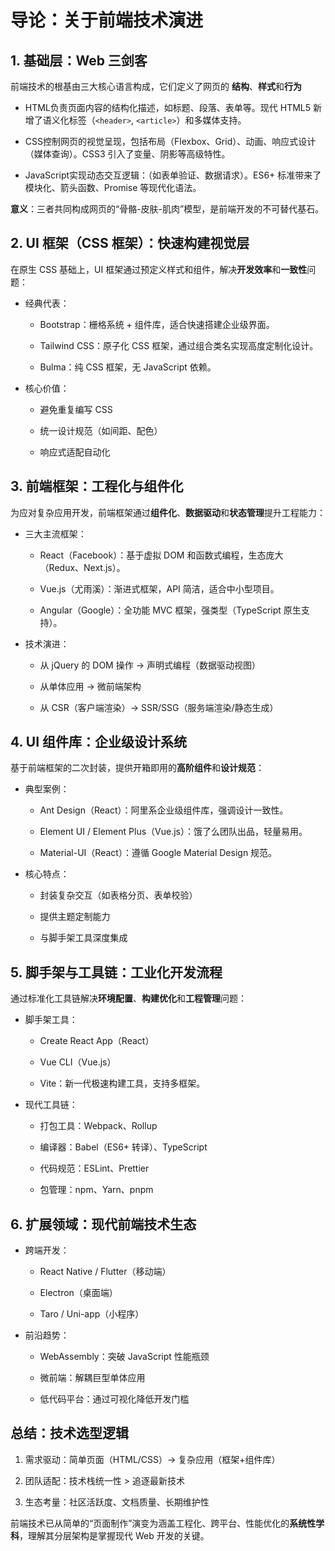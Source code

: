 # 导论：关于前端技术演进

## **1. 基础层：Web 三剑客**

前端技术的根基由三大核心语言构成，它们定义了网页的 **结构**、**样式**和**行为**

- HTML负责页面内容的结构化描述，如标题、段落、表单等。现代 HTML5 新增了语义化标签（`<header>`, `<article>`）和多媒体支持。

- CSS控制网页的视觉呈现，包括布局（Flexbox、Grid）、动画、响应式设计（媒体查询）。CSS3 引入了变量、阴影等高级特性。

- JavaScript实现动态交互逻辑：（如表单验证、数据请求）。ES6+ 标准带来了模块化、箭头函数、Promise 等现代化语法。

**意义**：三者共同构成网页的“骨骼-皮肤-肌肉”模型，是前端开发的不可替代基石。

## **2. UI 框架（CSS 框架）：快速构建视觉层**

在原生 CSS 基础上，UI 框架通过预定义样式和组件，解决**开发效率**和**一致性**问题：

- 经典代表：

	- Bootstrap：栅格系统 + 组件库，适合快速搭建企业级界面。

	- Tailwind CSS：原子化 CSS 框架，通过组合类名实现高度定制化设计。

	- Bulma：纯 CSS 框架，无 JavaScript 依赖。

- 核心价值：

	- 避免重复编写 CSS

	- 统一设计规范（如间距、配色）

	- 响应式适配自动化

## **3. 前端框架：工程化与组件化**

为应对复杂应用开发，前端框架通过**组件化**、**数据驱动**和**状态管理**提升工程能力：

- 三大主流框架：

	- React（Facebook）：基于虚拟 DOM 和函数式编程，生态庞大（Redux、Next.js）。

	- Vue.js（尤雨溪）：渐进式框架，API 简洁，适合中小型项目。

	- Angular（Google）：全功能 MVC 框架，强类型（TypeScript 原生支持）。

- 技术演进：

	- 从 jQuery 的 DOM 操作 → 声明式编程（数据驱动视图）

	- 从单体应用 → 微前端架构

	- 从 CSR（客户端渲染）→ SSR/SSG（服务端渲染/静态生成）

## **4. UI 组件库：企业级设计系统**

基于前端框架的二次封装，提供开箱即用的**高阶组件**和**设计规范**：

- 典型案例：

	- Ant Design（React）：阿里系企业级组件库，强调设计一致性。

	- Element UI / Element Plus（Vue.js）：饿了么团队出品，轻量易用。

	- Material-UI（React）：遵循 Google Material Design 规范。

- 核心特点：

	- 封装复杂交互（如表格分页、表单校验）

	- 提供主题定制能力

	- 与脚手架工具深度集成

## **5. 脚手架与工具链：工业化开发流程**

通过标准化工具链解决**环境配置**、**构建优化**和**工程管理**问题：

- 脚手架工具：

	- Create React App（React）

	- Vue CLI（Vue.js）

	- Vite：新一代极速构建工具，支持多框架。

- 现代工具链：

	- 打包工具：Webpack、Rollup

	- 编译器：Babel（ES6+ 转译）、TypeScript

	- 代码规范：ESLint、Prettier

	- 包管理：npm、Yarn、pnpm

## **6. 扩展领域：现代前端技术生态**

- 跨端开发：

	- React Native / Flutter（移动端）

	- Electron（桌面端）

	- Taro / Uni-app（小程序）

- 前沿趋势：

	- WebAssembly：突破 JavaScript 性能瓶颈

	- 微前端：解耦巨型单体应用

	- 低代码平台：通过可视化降低开发门槛

## **总结：技术选型逻辑**

1. 需求驱动：简单页面（HTML/CSS）→ 复杂应用（框架+组件库）

1. 团队适配：技术栈统一性 > 追逐最新技术

1. 生态考量：社区活跃度、文档质量、长期维护性

前端技术已从简单的“页面制作”演变为涵盖工程化、跨平台、性能优化的**系统性学科**，理解其分层架构是掌握现代 Web 开发的关键。
